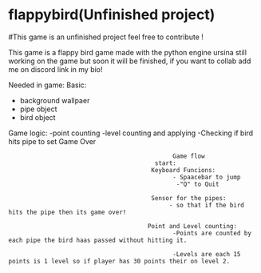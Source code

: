 # flappybird(Unfinished project)
#This game is an unfinished project feel free to contribute !

This game is a flappy bird game made with the python engine ursina 
still working on the game but soon it will be finished, if you want to collab add me on discord link in my bio!


Needed in game:
Basic:
   - background wallpaer
   - pipe object
   - bird object
  
Game logic:
     -point counting
     -level counting and applying
     -Checking if bird hits pipe to set Game Over
     
     
                                         
                                                  Game flow
                                             start:
                                            Keyboard Funcions:
                                                  - Spaacebar to jump
                                                   -"Q" to Quit
                                                            
                                            Sensor for the pipes:
                                                 - so that if the bird hits the pipe then its game over!
                                                                
                                           Point and Level counting:
                                                  -Points are counted by each pipe the bird haas passed without hitting it.
                                                  
                                                  -Levels are each 15 points is 1 level so if player has 30 points their on level 2.
                                                          
  
   
